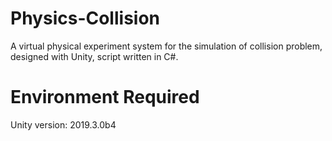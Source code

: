 # Physics-Collision
A virtual physical experiment system for the simulation of collision problem, designed with Unity, script written in C#.

# Environment Required

Unity version: 2019.3.0b4